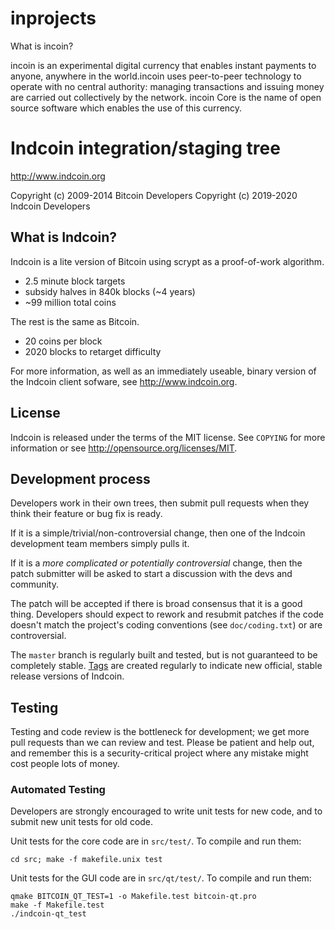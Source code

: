 # inprojects




What is incoin?

incoin is an experimental digital currency that enables instant payments to anyone, anywhere in the world.incoin uses peer-to-peer technology to operate with no central authority: managing transactions and issuing money are carried out collectively by the network. incoin Core is the name of open source software which enables the use of this currency.



Indcoin integration/staging tree
================================

http://www.indcoin.org

Copyright (c) 2009-2014 Bitcoin Developers
Copyright (c) 2019-2020 Indcoin Developers

What is Indcoin?
----------------

Indcoin is a lite version of Bitcoin using scrypt as a proof-of-work algorithm.
 - 2.5 minute block targets
 - subsidy halves in 840k blocks (~4 years)
 - ~99 million total coins

The rest is the same as Bitcoin.
 - 20 coins per block
 - 2020 blocks to retarget difficulty

For more information, as well as an immediately useable, binary version of
the Indcoin client sofware, see http://www.indcoin.org.

License
-------

Indcoin is released under the terms of the MIT license. See `COPYING` for more
information or see http://opensource.org/licenses/MIT.

Development process
-------------------

Developers work in their own trees, then submit pull requests when they think
their feature or bug fix is ready.

If it is a simple/trivial/non-controversial change, then one of the Indcoin
development team members simply pulls it.

If it is a *more complicated or potentially controversial* change, then the patch
submitter will be asked to start a discussion with the devs and community.

The patch will be accepted if there is broad consensus that it is a good thing.
Developers should expect to rework and resubmit patches if the code doesn't
match the project's coding conventions (see `doc/coding.txt`) or are
controversial.

The `master` branch is regularly built and tested, but is not guaranteed to be
completely stable. [Tags](https://github.com/indcoin-project/indcoin/tags) are created
regularly to indicate new official, stable release versions of Indcoin.

Testing
-------

Testing and code review is the bottleneck for development; we get more pull
requests than we can review and test. Please be patient and help out, and
remember this is a security-critical project where any mistake might cost people
lots of money.

### Automated Testing

Developers are strongly encouraged to write unit tests for new code, and to
submit new unit tests for old code.

Unit tests for the core code are in `src/test/`. To compile and run them:

    cd src; make -f makefile.unix test

Unit tests for the GUI code are in `src/qt/test/`. To compile and run them:

    qmake BITCOIN_QT_TEST=1 -o Makefile.test bitcoin-qt.pro
    make -f Makefile.test
    ./indcoin-qt_test
